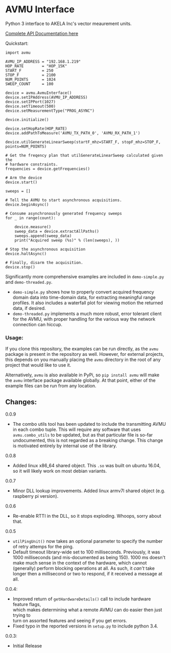 
# AVMU Interface

Python 3 interface to AKELA Inc's vector meaurement units.

[Complete API Documentation here](https://akelainc.github.io/avmu/index.html)

Quickstart:

    import avmu

    AVMU_IP_ADDRESS = "192.168.1.219"
    HOP_RATE        = "HOP_15K"
    START_F         = 250
    STOP_F          = 2100
    NUM_POINTS      = 1024
    SWEEP_COUNT     = 100

    device = avmu.AvmuInterface()
    device.setIPAddress(AVMU_IP_ADDRESS)
    device.setIPPort(1027)
    device.setTimeout(500)
    device.setMeasurementType("PROG_ASYNC")

    device.initialize()

    device.setHopRate(HOP_RATE)
    device.addPathToMeasure('AVMU_TX_PATH_0', 'AVMU_RX_PATH_1')

    device.utilGenerateLinearSweep(startF_mhz=START_F, stopF_mhz=STOP_F, points=NUM_POINTS)

    # Get the freqency plan that utilGenerateLinearSweep calculated given the
    # hardware constraints.
    frequencies = device.getFrequencies()

    # Arm the device
    device.start()

    sweeps = []

    # Tell the AVMU to start asynchronous acquisitions.
    device.beginAsync()

    # Consume asynchronously generated frequency sweeps
    for _ in range(count):

        device.measure()
        sweep_data = device.extractAllPaths()
        sweeps.append(sweep_data)
        print("Acquired sweep (%s)" % (len(sweeps), ))

    # Stop the asynchronous acquisition
    device.haltAsync()

    # Finally, disarm the acquisition.
    device.stop()


Significantly more comprehensive examples are included in `demo-simple.py` and `demo-threaded.py`.

 - `demo-simple.py` shows how to properly convert acquired frequency domain data into time-domain 
   data, for extracting meaningful range profiles. It also includes a waterfall plot for viewing
   motion the returned data, if desired.
 - `demo-threaded.py` implements a much more robust, error tolerant client for the AVMU, with proper
   handling for the various way the network connection can hiccup.

### Usage:

If you clone this repository, the examples can be run directly, as the `avmu` package is present 
in the repository as well. However, for external projects, this depends on you manually placing
the `avmu` directory in the root of any project that would like to use it.

Alternatively, `avmu` is also available in PyPi, so `pip install avmu` will make the `avmu`
interface package available globally. At that point, either of the example files can be run
from any location.



## Changes:

0.0.9
 - The combo utils tool has been updated to include the transmitting AVMU in each combo tuple.
   This will require any software that uses `avmu.combo_utils` to be updated, but as that particular
   file is so-far undocumented, this is not regarded as a breaking change. This change is motivated
   entirely by internal use of the library.

0.0.8
 - Added linux x86_64 shared object. This `.so` was built on ubuntu 16.04, so it will likely work on 
   most debian variants.

0.0.7
 - Minor DLL lookup improvements. Added linux armv7l shared object (e.g. raspberry pi version). 

0.0.6
 - Re-enable RTTI in the DLL, so it stops exploding. Whoops, sorry about that.
 
0.0.5
 - `utilPingUnit()` now takes an optional parameter to specify the number of retry attemps 
   for the ping.
 - Default timeout library-wide set to 100 milliseconds. Previously, it was 1000 milliseconds
   (and mis-documented as being 150). 1000 ms  doesn't make much sense in the context of the hardware, 
   which cannot (generally) perform blocking operations at all. As such, it *can't* take longer 
   then a millisecond or two to respond, if it received a message at all. 

0.0.4:
 - Improved return of `getHardwareDetails()` call to include hardware feature flags,   
   which makes determining what a remote AVMU can do easier then just trying to   
   turn on assorted features and seeing if you get errors.
 - Fixed typo in the reported versions in `setup.py` to include python 3.4.

0.0.3:
 - Initial Release






